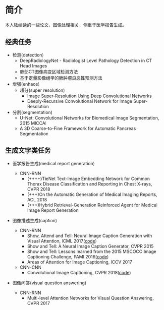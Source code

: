 # 简介
本人陆续读的一些论文，图像处理相关，侧重于医学报告生成。

## 经典任务
* 检测(detection)
	* DeepRadiologyNet - Radiologist Level Pathology Detection in CT Head Images
	* 肺部CT图像病变区域检测方法
	* 基于定量影像组学的肺肿瘤良恶性预测方法
* 增强(enhace)
	* 超分(super resolution)
		* Image Super-Resolution Using Deep Convolutional Networks
		* Deeply-Recursive Convolutional Network for Image Super-Resolution
* 分割(segmentation)
	* U-Net: Convolutional Networks for Biomedical Image Segmentation, 2015 MICCAI
	* A 3D Coarse-to-Fine Framework for Automatic Pancreas Segmentation

## 生成文字类任务
* 医学报告生成(medical report generation)
	* CNN-RNN
		* (++++)TieNet Text-Image Embedding Network for Common Thorax Disease Classification and Reporting in Chest X-rays, CVPR 2018
		* (+++)On the Automatic Generation of Medical Imaging Reports, ACL 2018
		* (+++)Hybrid Retrieval-Generation Reinforced Agent for Medical Image Report Generation

* 图像描述生成(caption)
	* CNN-RNN
		* Show, Attend and Tell: Neural Image Caption Generation with Visual Attention, ICML 2017([code](https://github.com/kelvinxu/arctic-captions))
		* Show and Tell: A Neural Image Caption Generator, CVPR 2015
		* Show and Tell: Lessons learned from the 2015 MSCOCO Image Captioning Challenge, PAMI 2016([code](https://github.com/tensorflow/models/tree/master/research/im2txt))
		* Areas of Attention for Image Captioning, ICCV 2017
	* CNN-CNN
		* Convolutional Image Captioning, CVPR 2018([code](https://github.com/aditya12agd5/convcap))

* 图像问答(visual question answering)
	* CNN-RNN
		* Multi-level Attention Networks for Visual Question Answering, CVPR 2017 
